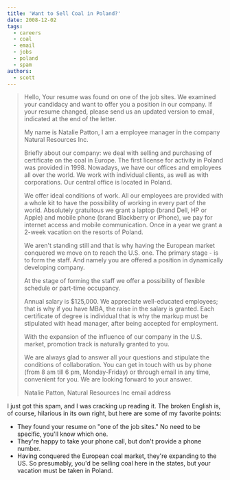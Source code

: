 ```yaml
---
title: 'Want to Sell Coal in Poland?'
date: 2008-12-02
tags:
  - careers
  - coal
  - email
  - jobs
  - poland
  - spam
authors:
  - scott
---
```


> Hello, Your resume was found on one of the job sites. We examined your candidacy and want to offer you a position in our company. If your resume changed, please send us an updated version to email, indicated at the end of the letter.
>
> My name is Natalie Patton, I am a employee manager in the company Natural Resources Inc.
>
> Briefly about our company: we deal with selling and purchasing of certificate on the coal in Europe. The first license for activity in Poland was provided in 1998. Nowadays, we have our offices and employees all over the world. We work with individual clients, as well as with corporations. Our central office is located in Poland.
>
> We offer ideal conditions of work. All our employees are provided with a whole kit to have the possibility of working in every part of the world. Absolutely gratuitous we grant a laptop (brand Dell, HP or Apple) and mobile phone (brand Blackberry or iPhone), we pay for internet access and mobile communication. Once in a year we grant a 2-week vacation on the resorts of Poland.
>
> We aren't standing still and that is why having the European market conquered we move on to reach the U.S. one. The primary stage - is to form the staff. And namely you are offered a position in dynamically developing company.
>
> At the stage of forming the staff we offer a possibility of flexible schedule or part-time occupancy.
>
> Annual salary is $125,000. We appreciate well-educated employees; that is why if you have MBA, the raise in the salary is granted. Each certificate of degree is individual that is why the markup must be stipulated with head manager, after being accepted for employment.
>
> With the expansion of the influence of our company in the U.S. market, promotion track is naturally granted to you.
>
> We are always glad to answer all your questions and stipulate the conditions of collaboration. You can get in touch with us by phone (from 8 am till 6 pm, Monday-Friday) or through email in any time, convenient for you. We are looking forward to your answer.
>
> Natalie Patton, Natural Resources Inc email address

I just got this spam, and I was cracking up reading it. The broken English is, of course, hilarious in its own right, but here are some of my favorite points:

- They found your resume on "one of the job sites." No need to be specific, you'll know which one.
- They're happy to take your phone call, but don't provide a phone number.
- Having conquered the European coal market, they're expanding to the US. So presumably, you'd be selling coal here in the states, but your vacation must be taken in Poland.
